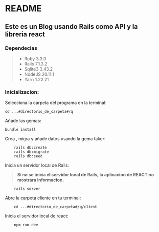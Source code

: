 # README

## Este es un Blog usando Rails como API y la libreria react
### Dependecias 
>   * Ruby 3.3.0
>   * Rails 7.1.3.2
>   * Sqlite3 3.43.2
>   * NodeJS 20.11.1
>   * Yarn 1.22.21
    
### Inicializacion:
Selecciona la carpeta del programa en la terminal:  

    cd ...#directorio_de_carpeta#/q
Añade las gemas:

    bundle install
Crea , migra y añade datos usando la gema faker:

        rails db:create
        rails db:migrate
        rails db:seed
Inicia un servidor local de Rails: 
>**__Si no se inicia el servidor local de Rails, la aplicacion de REACT no mostrara informacion.__**

        rails server
Abre la carpeta cliente en tu terminal:

        cd ...#directorio_de_carpeta#/q/client
Inicia el servidor local de react:

        npm run dev
